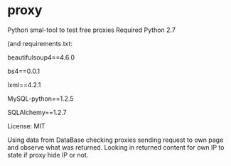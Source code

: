 # proxy
Python smal-tool to test free proxies
Required Python 2.7 

(and requirements.txt:

beautifulsoup4==4.6.0

bs4==0.0.1

lxml==4.2.1

MySQL-python==1.2.5

SQLAlchemy==1.2.7

License: MIT


Using data from DataBase checking proxies sending request to own page and observe what was returned. Looking in returned content for own IP to state if proxy hide IP or not. 
